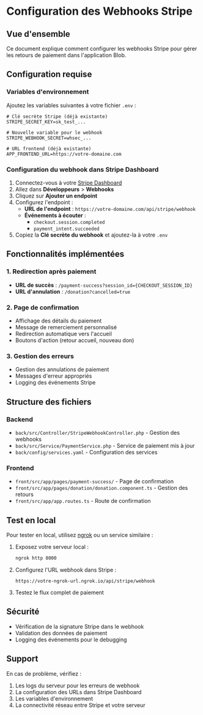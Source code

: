 # Configuration des Webhooks Stripe

## Vue d'ensemble

Ce document explique comment configurer les webhooks Stripe pour gérer les retours de paiement dans l'application Blob.

## Configuration requise

### Variables d'environnement

Ajoutez les variables suivantes à votre fichier `.env` :

```env
# Clé secrète Stripe (déjà existante)
STRIPE_SECRET_KEY=sk_test_...

# Nouvelle variable pour le webhook
STRIPE_WEBHOOK_SECRET=whsec_...

# URL frontend (déjà existante)
APP_FRONTEND_URL=https://votre-domaine.com
```

### Configuration du webhook dans Stripe Dashboard

1. Connectez-vous à votre [Stripe Dashboard](https://dashboard.stripe.com)
2. Allez dans **Développeurs** > **Webhooks**
3. Cliquez sur **Ajouter un endpoint**
4. Configurez l'endpoint :
   - **URL de l'endpoint** : `https://votre-domaine.com/api/stripe/webhook`
   - **Événements à écouter** :
     - `checkout.session.completed`
     - `payment_intent.succeeded`
5. Copiez la **Clé secrète du webhook** et ajoutez-la à votre `.env`

## Fonctionnalités implémentées

### 1. Redirection après paiement

- **URL de succès** : `/payment-success?session_id={CHECKOUT_SESSION_ID}`
- **URL d'annulation** : `/donation?cancelled=true`

### 2. Page de confirmation

- Affichage des détails du paiement
- Message de remerciement personnalisé
- Redirection automatique vers l'accueil
- Boutons d'action (retour accueil, nouveau don)

### 3. Gestion des erreurs

- Gestion des annulations de paiement
- Messages d'erreur appropriés
- Logging des événements Stripe

## Structure des fichiers

### Backend

- `back/src/Controller/StripeWebhookController.php` - Gestion des webhooks
- `back/src/Service/PaymentService.php` - Service de paiement mis à jour
- `back/config/services.yaml` - Configuration des services

### Frontend

- `front/src/app/pages/payment-success/` - Page de confirmation
- `front/src/app/pages/donation/donation.component.ts` - Gestion des retours
- `front/src/app/app.routes.ts` - Route de confirmation

## Test en local

Pour tester en local, utilisez [ngrok](https://ngrok.com/) ou un service similaire :

1. Exposez votre serveur local :
   ```bash
   ngrok http 8000
   ```

2. Configurez l'URL webhook dans Stripe :
   ```
   https://votre-ngrok-url.ngrok.io/api/stripe/webhook
   ```

3. Testez le flux complet de paiement

## Sécurité

- Vérification de la signature Stripe dans le webhook
- Validation des données de paiement
- Logging des événements pour le debugging

## Support

En cas de problème, vérifiez :
1. Les logs du serveur pour les erreurs de webhook
2. La configuration des URLs dans Stripe Dashboard
3. Les variables d'environnement
4. La connectivité réseau entre Stripe et votre serveur
